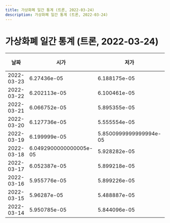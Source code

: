 ```yaml
---
title: 가상화폐 일간 통계 (트론, 2022-03-24)
description: 가상화폐 일간 통계 (트론, 2022-03-24)
---
```



가상화폐 일간 통계 (트론, 2022-03-24)
===

|날짜|시가|저가|고가|종가|비고|
|--|--|--|--|--|--|
|2022-03-23|6.27436e-05|6.188175e-05|7.070174e-05|6.453822e-05|    |
|2022-03-22|6.202113e-05|6.100461e-05|6.676464e-05|6.258566999999999e-05|    |
|2022-03-21|6.066752e-05|5.895355e-05|6.269086e-05|6.201346e-05|    |
|2022-03-20|6.127736e-05|5.555554e-05|6.271224000000001e-05|6.20555e-05|    |
|2022-03-19|6.199999e-05|5.8500999999999994e-05|6.256238e-05|6.256177e-05|    |
|2022-03-18|6.0492900000000005e-05|5.928282e-05|6.256237e-05|6.2e-05|    |
|2022-03-17|6.052387e-05|5.899218e-05|6.271288e-05|6.0492900000000005e-05|    |
|2022-03-16|5.955776e-05|5.899226e-05|6.200334999999999e-05|6.147214e-05|    |
|2022-03-15|5.96287e-05|5.488887e-05|6.210524e-05|5.8992160000000005e-05|    |
|2022-03-14|5.950785e-05|5.844096e-05|6.210459e-05|6.099971e-05|    |
